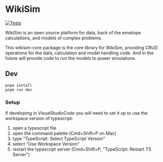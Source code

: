 
# WikiSim

[![Tests](https://github.com/wikisim/wikisim-core/actions/workflows/run_tests.yaml/badge.svg)](https://github.com/wikisim/wikisim-core/actions/workflows/run_tests.yaml)


WikiSim is an open source platform for data, back of the envelope calculations, and models of complex problems.

This wikisim-core package is the core library for WikiSim, providing CRUD operations for the data, calculation and model handling code.  And in the future will provide code to run the models to power simulations.

## Dev

    pnpm install
    pnpm run dev

### Setup

If developing in VisualStudioCode you will need to set it up to use the workspace
version of typescript:
1. open a typescript file
2. open the command palette (Cmd+Shift+P on Mac)
3. type "TypeScript: Select TypeScript Version"
4. select "Use Workspace Version"
5. restart the typescript server (Cmd+Shift+P, "TypeScript: Restart TS Server")
